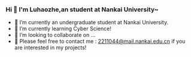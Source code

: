 ### Hi 👋 I'm Luhaozhe,an student at Nankai University~



- 🔭 I’m currently an undergraduate student at Nankai University.
- 🌱 I’m currently learning Cyber Science!
- 👯 I’m looking to collaborate on ...
- 🤔 Please feel free to contact me : 2211044@mail.nankai.edu.cn if you are interested in my projects!

